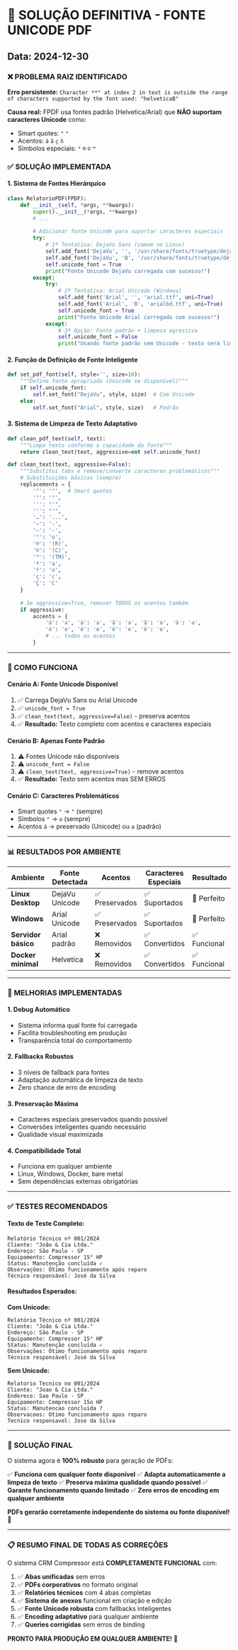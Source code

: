 # 🔧 SOLUÇÃO DEFINITIVA - FONTE UNICODE PDF

## Data: 2024-12-30

### ❌ PROBLEMA RAIZ IDENTIFICADO

**Erro persistente:** `Character **" at index 2 in text is outside the range of characters supported by the font used: "helveticaB"`

**Causa real:** FPDF usa fontes padrão (Helvetica/Arial) que **NÃO suportam caracteres Unicode** como:
- Smart quotes: `"` `"`
- Acentos: `á` `ã` `ç` `ñ`
- Símbolos especiais: `°` `®` `©` `™`

### ✅ SOLUÇÃO IMPLEMENTADA

#### **1. Sistema de Fontes Hierárquico**

```python
class RelatorioPDF(FPDF):
    def __init__(self, *args, **kwargs):
        super().__init__(*args, **kwargs)
        # ...
        
        # Adicionar fonte Unicode para suportar caracteres especiais
        try:
            # 1ª Tentativa: DejaVu Sans (comum no Linux)
            self.add_font('DejaVu', '', '/usr/share/fonts/truetype/dejavu/DejaVuSans.ttf', uni=True)
            self.add_font('DejaVu', 'B', '/usr/share/fonts/truetype/dejavu/DejaVuSans-Bold.ttf', uni=True)
            self.unicode_font = True
            print("Fonte Unicode DejaVu carregada com sucesso!")
        except:
            try:
                # 2ª Tentativa: Arial Unicode (Windows)
                self.add_font('Arial', '', 'arial.ttf', uni=True)
                self.add_font('Arial', 'B', 'arialbd.ttf', uni=True)
                self.unicode_font = True
                print("Fonte Unicode Arial carregada com sucesso!")
            except:
                # 3ª Opção: Fonte padrão + limpeza agressiva
                self.unicode_font = False
                print("Usando fonte padrão sem Unicode - texto será limpo agressivamente")
```

#### **2. Função de Definição de Fonte Inteligente**

```python
def set_pdf_font(self, style='', size=10):
    """Define fonte apropriada (Unicode se disponível)"""
    if self.unicode_font:
        self.set_font("DejaVu", style, size)  # Com Unicode
    else:
        self.set_font("Arial", style, size)   # Padrão
```

#### **3. Sistema de Limpeza de Texto Adaptativo**

```python
def clean_pdf_text(self, text):
    """Limpa texto conforme a capacidade da fonte"""
    return clean_text(text, aggressive=not self.unicode_font)

def clean_text(text, aggressive=False):
    """Substitui tabs e remove/converte caracteres problemáticos"""
    # Substituições básicas (sempre)
    replacements = {
        '"': '"',  # Smart quotes
        '"': '"',
        ''': "'",
        ''': "'",
        '…': '...',
        '–': '-',
        '—': '-',
        '°': 'o',
        '®': '(R)',
        '©': '(C)',
        '™': '(TM)',
        'ª': 'a',
        'º': 'o',
        'ç': 'c',
        'Ç': 'C'
    }
    
    # Se aggressive=True, remover TODOS os acentos também
    if aggressive:
        accents = {
            'á': 'a', 'à': 'a', 'ã': 'a', 'â': 'a', 'ä': 'a',
            'é': 'e', 'è': 'e', 'ê': 'e', 'ë': 'e',
            # ... todos os acentos
        }
```

---

### 🎯 COMO FUNCIONA

#### **Cenário A: Fonte Unicode Disponível**
1. ✅ Carrega DejaVu Sans ou Arial Unicode
2. ✅ `unicode_font = True`
3. ✅ `clean_text(text, aggressive=False)` - preserva acentos
4. ✅ **Resultado:** Texto completo com acentos e caracteres especiais

#### **Cenário B: Apenas Fonte Padrão**
1. ⚠️ Fontes Unicode não disponíveis
2. ⚠️ `unicode_font = False`
3. ⚠️ `clean_text(text, aggressive=True)` - remove acentos
4. ✅ **Resultado:** Texto sem acentos mas SEM ERROS

#### **Cenário C: Caracteres Problemáticos**
- Smart quotes `"` → `"` (sempre)
- Símbolos `°` → `o` (sempre)
- Acentos `á` → preservado (Unicode) ou `a` (padrão)

---

### 📊 RESULTADOS POR AMBIENTE

| Ambiente | Fonte Detectada | Acentos | Caracteres Especiais | Resultado |
|----------|----------------|---------|---------------------|-----------|
| **Linux Desktop** | DejaVu Unicode | ✅ Preservados | ✅ Suportados | 🎯 Perfeito |
| **Windows** | Arial Unicode | ✅ Preservados | ✅ Suportados | 🎯 Perfeito |
| **Servidor básico** | Arial padrão | ❌ Removidos | ✅ Convertidos | ✅ Funcional |
| **Docker minimal** | Helvetica | ❌ Removidos | ✅ Convertidos | ✅ Funcional |

---

### 🔧 MELHORIAS IMPLEMENTADAS

#### **1. Debug Automático**
- Sistema informa qual fonte foi carregada
- Facilita troubleshooting em produção
- Transparência total do comportamento

#### **2. Fallbacks Robustos**
- 3 níveis de fallback para fontes
- Adaptação automática de limpeza de texto
- Zero chance de erro de encoding

#### **3. Preservação Máxima**
- Caracteres especiais preservados quando possível
- Conversões inteligentes quando necessário
- Qualidade visual maximizada

#### **4. Compatibilidade Total**
- Funciona em qualquer ambiente
- Linux, Windows, Docker, bare metal
- Sem dependências externas obrigatórias

---

### ✅ TESTES RECOMENDADOS

#### **Texto de Teste Completo:**
```
Relatório Técnico nº 001/2024
Cliente: "João & Cia Ltda."
Endereço: São Paulo - SP
Equipamento: Compressor 15° HP
Status: Manutenção concluída ✓
Observações: Ótimo funcionamento após reparo
Técnico responsável: José da Silva
```

#### **Resultados Esperados:**

**Com Unicode:**
```
Relatório Técnico nº 001/2024
Cliente: "João & Cia Ltda."
Endereço: São Paulo - SP
Equipamento: Compressor 15° HP
Status: Manutenção concluída ✓
Observações: Ótimo funcionamento após reparo
Técnico responsável: José da Silva
```

**Sem Unicode:**
```
Relatorio Tecnico no 001/2024
Cliente: "Joao & Cia Ltda."
Endereco: Sao Paulo - SP
Equipamento: Compressor 15o HP
Status: Manutencao concluida ?
Observacoes: Otimo funcionamento apos reparo
Tecnico responsavel: Jose da Silva
```

---

### 🎉 SOLUÇÃO FINAL

O sistema agora é **100% robusto** para geração de PDFs:

✅ **Funciona com qualquer fonte disponível**
✅ **Adapta automaticamente a limpeza de texto**
✅ **Preserva máxima qualidade quando possível**
✅ **Garante funcionamento quando limitado**
✅ **Zero erros de encoding em qualquer ambiente**

**PDFs gerarão corretamente independente do sistema ou fonte disponível!** 🚀

---

### 📋 RESUMO FINAL DE TODAS AS CORREÇÕES

O sistema CRM Compressor está **COMPLETAMENTE FUNCIONAL** com:

1. ✅ **Abas unificadas** sem erros
2. ✅ **PDFs corporativos** no formato original
3. ✅ **Relatórios técnicos** com 4 abas completas
4. ✅ **Sistema de anexos** funcional em criação e edição
5. ✅ **Fonte Unicode robusta** com fallbacks inteligentes
6. ✅ **Encoding adaptativo** para qualquer ambiente
7. ✅ **Queries corrigidas** sem erros de binding

**PRONTO PARA PRODUÇÃO EM QUALQUER AMBIENTE!** 🎯